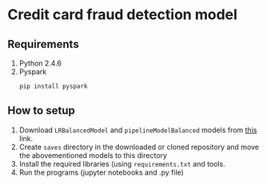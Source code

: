 # Credit card fraud detection model

Requirements
----
1. Python 2.4.6
2. Pyspark
    ```
    pip install pyspark
    ```

How to setup
---
1. Download  `LRBalancedModel` and `pipelineModelBalanced` models from [this](https://drive.google.com/drive/folders/1kia1XrNltngjQndESrjo2L8eD23krYex?usp=sharing) link.
2. Create `saves` directory in the downloaded or cloned repository and move the abovementioned models to this directory
3. Install the required libraries (using `requirements.txt` and tools.
4. Run the programs (jupyter notebooks and .py file)